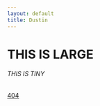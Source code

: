 ```yaml
---
layout: default
title: Dustin
---
```


<div>

<h1>
THIS IS LARGE
</h1>

<h6>
THIS IS TINY
</h6>

[404](http://dustin.n.shaffer.ignorelist.com/meowmix)

</div>

